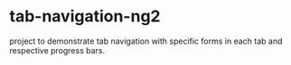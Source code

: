 # tab-navigation-ng2
project to demonstrate tab navigation with specific forms in each tab and respective progress bars. 
